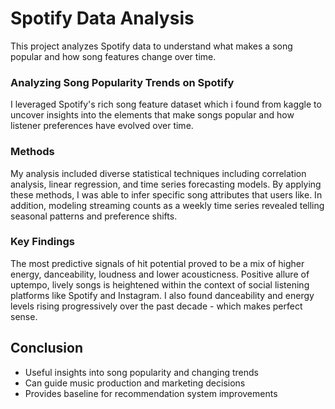 # Spotify Data Analysis

This project analyzes Spotify data to understand what makes a song popular and how song features change over time.

### Analyzing Song Popularity Trends on Spotify

I leveraged Spotify's rich song feature dataset which i found from kaggle to uncover insights into the elements that make songs popular and how listener preferences have evolved over time.

### Methods
My analysis included diverse statistical techniques including correlation analysis, linear regression, and time series forecasting models. By applying these methods, I was able to infer specific song attributes that users like. In addition, modeling streaming counts as a weekly time series revealed telling seasonal patterns and preference shifts.

### Key Findings
The most predictive signals of hit potential proved to be a mix of higher energy, danceability, loudness and lower acousticness. Positive allure of uptempo, lively songs is heightened within the context of social listening platforms like Spotify and Instagram. I also found danceability and energy levels rising progressively over the past decade - which makes perfect sense.


## Conclusion
- Useful insights into song popularity and changing trends
- Can guide music production and marketing decisions
- Provides baseline for recommendation system improvements



